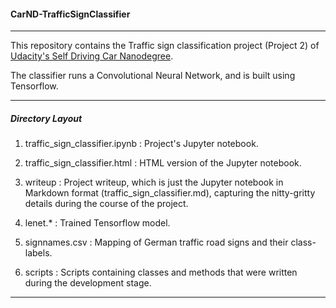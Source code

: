 #### CarND-TrafficSignClassifier

----

This repository contains the Traffic sign classification project (Project 2) of [Udacity's
Self Driving Car Nanodegree](https://www.udacity.com/course/self-driving-car-engineer-nanodegree--nd013).

The classifier runs a Convolutional Neural Network, and is built using Tensorflow.

----

##### Directory Layout

1. traffic_sign_classifier.ipynb : Project's Jupyter notebook.

2. traffic_sign_classifier.html : HTML version of the Jupyter notebook.

3. writeup : Project writeup, which is just the Jupyter notebook in
Markdown format (traffic_sign_classifier.md), capturing the nitty-gritty details
during the course of the project.

4. lenet.* : Trained Tensorflow model.

5. signnames.csv : Mapping of German traffic road signs and their class-labels.

6. scripts : Scripts containing classes and methods that were written during
the development stage.

---
